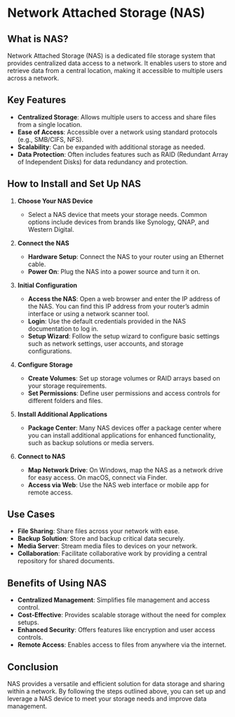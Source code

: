 # Network Attached Storage (NAS)

## What is NAS?

Network Attached Storage (NAS) is a dedicated file storage system that provides centralized data access to a network. It enables users to store and retrieve data from a central location, making it accessible to multiple users across a network.

## Key Features

- **Centralized Storage**: Allows multiple users to access and share files from a single location.
- **Ease of Access**: Accessible over a network using standard protocols (e.g., SMB/CIFS, NFS).
- **Scalability**: Can be expanded with additional storage as needed.
- **Data Protection**: Often includes features such as RAID (Redundant Array of Independent Disks) for data redundancy and protection.

## How to Install and Set Up NAS

1. **Choose Your NAS Device**
   - Select a NAS device that meets your storage needs. Common options include devices from brands like Synology, QNAP, and Western Digital.

2. **Connect the NAS**
   - **Hardware Setup**: Connect the NAS to your router using an Ethernet cable.
   - **Power On**: Plug the NAS into a power source and turn it on.

3. **Initial Configuration**
   - **Access the NAS**: Open a web browser and enter the IP address of the NAS. You can find this IP address from your router’s admin interface or using a network scanner tool.
   - **Login**: Use the default credentials provided in the NAS documentation to log in.
   - **Setup Wizard**: Follow the setup wizard to configure basic settings such as network settings, user accounts, and storage configurations.

4. **Configure Storage**
   - **Create Volumes**: Set up storage volumes or RAID arrays based on your storage requirements.
   - **Set Permissions**: Define user permissions and access controls for different folders and files.

5. **Install Additional Applications**
   - **Package Center**: Many NAS devices offer a package center where you can install additional applications for enhanced functionality, such as backup solutions or media servers.

6. **Connect to NAS**
   - **Map Network Drive**: On Windows, map the NAS as a network drive for easy access. On macOS, connect via Finder.
   - **Access via Web**: Use the NAS web interface or mobile app for remote access.

## Use Cases

- **File Sharing**: Share files across your network with ease.
- **Backup Solution**: Store and backup critical data securely.
- **Media Server**: Stream media files to devices on your network.
- **Collaboration**: Facilitate collaborative work by providing a central repository for shared documents.

## Benefits of Using NAS

- **Centralized Management**: Simplifies file management and access control.
- **Cost-Effective**: Provides scalable storage without the need for complex setups.
- **Enhanced Security**: Offers features like encryption and user access controls.
- **Remote Access**: Enables access to files from anywhere via the internet.

## Conclusion

NAS provides a versatile and efficient solution for data storage and sharing within a network. By following the steps outlined above, you can set up and leverage a NAS device to meet your storage needs and improve data management.
